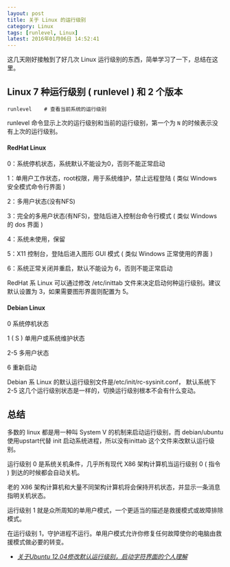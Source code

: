 ```yaml
---
layout: post
title: 关于 Linux 的运行级别
category: Linux
tags: [runlevel, Linux]
latest: 2016年01月06日 14:52:41
---
```


这几天刚好接触到了好几次 Linux 运行级别的东西，简单学习了一下，总结在这里。

 **Linux 7 种运行级别 ( runlevel ) 和 2 个版本**
-

```
runlevel    # 查看当前系统的运行级别
```

runlevel 命令显示上次的运行级别和当前的运行级别，第一个为 `N` 的时候表示没有上次的运行级别。

#### **RedHat Linux**

0：系统停机状态，系统默认不能设为0，否则不能正常启动

1：单用户工作状态，root权限，用于系统维护，禁止远程登陆 ( 类似 Windows 安全模式命令行界面 )

2：多用户状态(没有NFS)

3：完全的多用户状态(有NFS)，登陆后进入控制台命令行模式 ( 类似 Windows 的 dos 界面 )

4：系统未使用，保留

5：X11 控制台，登陆后进入图形 GUI 模式 ( 类似 Windows 正常使用的界面 )

6：系统正常关闭并重启，默认不能设为 6，否则不能正常启动

RedHat 系 Linux 可以通过修改 /etc/inittab 文件来决定启动何种运行级别。建议默认设置为 3，如果需要图形界面则配置为 5。

#### **Debian Linux**

0 系统停机状态

1 ( S ) 单用户或系统维护状态

2-5 多用户状态

6 重新启动

Debian 系 Linux 的默认运行级别文件是/etc/init/rc-sysinit.conf， 默认系统下 2-5 这几个运行级别状态是一样的，切换运行级别根本不会有什么变动。

总结
-

多数的 linux 都是用一种叫 System V 的机制来启动运行级别，而 debian/ubuntu 使用upstart代替 init 启动系统进程，所以没有inittab 这个文件来改默认运行级别。

运行级别 0 是系统关机条件，几乎所有现代 X86 架构计算机当运行级别 0 ( 指令 ) 到达的时候都会自动关机。

老的 X86 架构计算机和大量不同架构计算机将会保持开机状态，并显示一条消息指明关机状态。

运行级别 1 就是众所周知的单用户模式，一个更适当的描述是救援模式或故障排除模式。

在运行级别 1，守护进程不运行。单用户模式允许你修复任何故障使你的电脑由救援模式做必要的转变。

- *[关于Ubuntu 12.04修改默认运行级别，启动字符界面的个人理解](http://www.2cto.com/os/201308/237632.html)*
